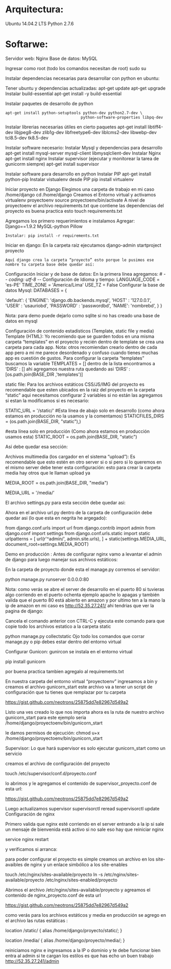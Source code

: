Arquitectura:
============
Ubuntu 14.04.2 LTS
Python 2.7.6 

Softarwe:
==========
Servidor web: Nginx
Base de datos: MySQL

Ingresar como root (todo los comandos necesitan de root)
sudo su

Instalar dependencias necesarias para desarrollar con python en ubuntu:
	
Tener ubuntu y dependencias actualizadas:
	apt-get update
	apt-get upgrade
Instalar build-essential
	apt-get install -y build-essential 

Instalar paquetes de desarrollo de python

	apt-get install python-setuptools python-dev python2.7-dev \
                                     python-software-properties libpq-dev

Instalar librerias necesarias útiles en cierto paquetes
	apt-get install libtiff4-dev libjpeg8-dev zlib1g-dev libfreetype6-dev liblcms2-dev libwebp-dev tcl8.5-dev tk8.5-dev

Instalar software necesario:
Instalar Mysql y dependencias para desarrollo
	apt-get install mysql-server mysql-client libmysqlclient-dev
Instalar Nginx
	apt-get install nginx
Instalar supervisor (ejecutar y monitorear la tarea de gunicorm siempre)
apt-get install supervisor
	
Instalar software para desarrollo en python
Instalar PIP
	apt-get install python-pip
Instalar vistualenv desde PIP 
	pip install virtualenv

Iniciar proyecto en Django
Elegimos una carpeta de trabajo en mi caso /home/django
	cd /home/django
Creamos el Entorno virtual y activamos
	virtualenv proyectoenv
	source proyectoenv/bin/activate
A nivel de proyectoenv  el archivo requirements.txt que contiene las dependencias del proyecto es buena practica esto
touch requirements.txt 

Agregamos los primero requerimientos e instalamos
	Agregar: 
	Django==1.9.2
MySQL-python
Pillow

	Instalar: pip install -r requirements.txt

Iniciar en django: En la carpeta raiz ejecutamos 
	django-admin startproject proyecto
	
	Aquí django crea la carpeta “proyecto” esto porque le pusimos ese nombre tu carpeta base debe quedar así:

	

Configuración Iniciar y de base de datos:
	En la primera línea agregamos: # -*- coding: utf-8 -*-
	Configuración de Idioma y tiempo:
	LANGUAGE_CODE = 'es-PE'
TIME_ZONE = 'America/Lima'
USE_TZ = False
Configurar la base de datos Mysql: 
DATABASES = {

   'default': {
       'ENGINE': 'django.db.backends.mysql',
       'HOST' : '127.0.0.1',
       'USER' : 'usauriobd',
       'PASSWORD' : 'passwordbd',
       'NAME': 'nombrebd',
   }
}

Nota: para demo puede dejarlo como sqlite si no has creado una base de datos en mysql



Configuración de contenido estadísticos (Template, static file y media)
	Template (HTML): Yo recomiendo que se guarden todos en una misma carpeta “templates” en el proyecto y recién dentro de template se crea una carpeta para cada app. 
Nota: otros recomiendan crearlo dentro de cada app pero a mi me parece desordenado y confuso cuando tienes muchas app es cuestión de gustos.
Para configurar la carpeta “templates” buscamos la variable TEMPLATES = []
dentro de la lista encontramos a ‘DIRS’ : [] ahi agregamos nuestra ruta quedando asi
‘DIRS’ : [os.path.join(BASE_DIR ,'templates')]

static file: Para los archivos estáticos CSS/JS/IMG del proyecto es recomendable que esten ubicados en la raiz del proyecto en la carpeta “static” aqui necesitamos configurar 2 variables si no están las agregamos si estan la modificamos si es necesario:

STATIC_URL = '/static/'
#Esta línea de abajo solo en desarrollo  (como ahora estamos en producción no la usamos y la comentamos)
STATICFILES_DIRS = (os.path.join(BASE_DIR, "static"),) 

#esta línea solo en producción (Como ahora estamos en producción usamos esta)
STATIC_ROOT = os.path.join(BASE_DIR, "static")

Así debe quedar esa sección:

Archivos multimedia (los cargador en el sistema “upload”): Es recomendable que esto estén en otro server si o si pero si lo queremos en el mismo server debe tener esta configuración:
esto para crear la carpeta media hay otros que le llaman upload ya 

MEDIA_ROOT = os.path.join(BASE_DIR, "media")

MEDIA_URL = '/media/’

El archivo settings.py para esta sección debe quedar asi:



Ahora en el archivo url.py dentro de la carpeta de configuración debe quedar asi (lo que esta en negrita he argegado):



from django.conf.urls import url
from django.contrib import admin
from django.conf import settings
from django.conf.urls.static import static
urlpatterns = [
    url(r'^admin/', admin.site.urls),
] + static(settings.MEDIA_URL, document_root=settings.MEDIA_ROOT)




Demo en producción : Antes de configurar nginx vamo a levantar el admin de django para luego manejar sus archivos estáticos: 

En la carpeta de proyecto donde esta el manage.py corremos el servidor:

python manage.py runserver 0.0.0.0:80

Nota: como verás se abre el server de desarrollo en el puerto 80 si tuvieras algo corriendo en el puerto ochenta ejemplo apache lo apagas y también valida que el puerto 80 está abierto en amazon y por ultimo ten a la mano la ip de amazon en mi caso es http://52.35.27.241/ ahi tendrias que ver la pagina de django:


Cancela el comando anterior con CTRL-C y ejecuta este comando para que copie todo los archivos estatico a la carpeta static

python manage.py collectstatic
 Ojo todo los comandos que corrar manage.py o pip debes estar dentro del entorno virtual 

Configurar Gunicon: gunircon se instala en el entorno virtual

pip install gunicorn


por buena practica tambien agregalo al requirements.txt

En nuestra carpeta del entorno virtual “proyectoenv” ingresamos a bin y creamos el archivo gunicorn_start este archivo va a tener un script de configuración que tu tienes que remplazar por tu carpeta 

https://gist.github.com/neotrons/25875dd7e82967d549a2

Listo una ves creado lo que nos importa ahora es la ruta de nuestro archivo gunicorn_start para este ejemplo seria /home/django/proyectoenv/bin/gunicorn_start 

le damos permisos de ejecución: 
chmod u+x /home/django/proyectoenv/bin/gunicorn_start

Supervisor: Lo que hará supervisor es solo ejecutar gunicorn_start como un servicio 

creamos el archivo de configuración del proyecto 

touch /etc/supervisor/conf.d/proyecto.conf

lo abrimos y le agregamos el contenido de supervisor_proyecto.conf de esta url:

https://gist.github.com/neotrons/25875dd7e82967d549a2

Luego actualizamos supervisor 
supervisorctl reread
supervisorctl update
Configuración de nginx 

Primero valida que nginx esté corriendo en el server entrando a la ip si sale un mensaje de bienvenida está activo si no sale eso hay que reiniciar nginx

service nginx restart 

y verificamos si arranca:

para poder configurar el proyecto es simple creamos un archivo en los site-avaibles de nginx y un enlace simbólico a los site-enables
 
touch /etc/nginx/sites-available/proyecto
ln -s /etc/nginx/sites-available/proyecto /etc/nginx/sites-enabled/proyecto

Abrimos el archivo /etc/nginx/sites-available/proyecto  y agreamos el contenido de nginx_proyecto.conf de esta url

https://gist.github.com/neotrons/25875dd7e82967d549a2

como verás para los archivos estáticos  y media en producción se agrego en el archivo las rutas estáticas :

location /static/ {
	alias /home/django/proyecto/static/;
}

location /media/ {
	alias /home/django/proyecto/media/;
}


reiniciamos nginx e ingresamos a la IP o dominio y te debe funcionar bien entra al admin si te cargan los estilos es que has echo un buen trabajo
http://52.35.27.241/admin

